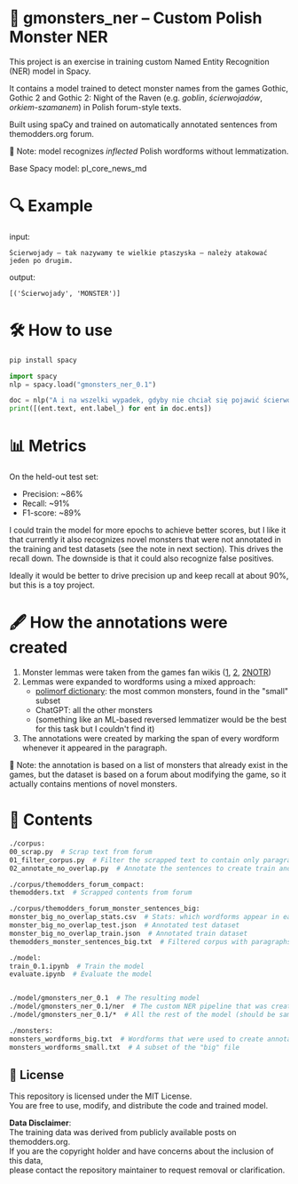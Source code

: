 # 🧌 gmonsters_ner – Custom Polish Monster NER

This project is an exercise in training custom Named Entity Recognition (NER) model in Spacy.

It contains a model trained to detect monster names from the games Gothic, Gothic 2 and Gothic 2: Night of the Raven (e.g. *goblin*, *ścierwojadów*, *orkiem-szamanem*) in Polish forum-style texts.

Built using spaCy and trained on automatically annotated sentences from themodders.org forum.

👀 Note: model recognizes *inflected* Polish wordforms without lemmatization.

Base Spacy model: pl_core_news_md

# 🔍 Example

input:
```
Ścierwojady – tak nazywamy te wielkie ptaszyska – należy atakować jeden po drugim.
```
output:
```
[('Ścierwojady', 'MONSTER')]
```

# 🛠 How to use

```bash
pip install spacy
```

```python
import spacy
nlp = spacy.load("gmonsters_ner_0.1")

doc = nlp("A i na wszelki wypadek, gdyby nie chciał się pojawić ścierwojad i ten ork podaję na nich kody:")
print([(ent.text, ent.label_) for ent in doc.ents])
```

# 📊 Metrics

On the held-out test set:
- Precision: ~86%
- Recall: ~91%
- F1-score: ~89%

I could train the model for more epochs to achieve better scores, but I like it that currently it also recognizes novel monsters that were not annotated in the training and test datasets (see the note in next section). This drives the recall down. The downside is that it could also recognize false positives.

Ideally it would be better to drive precision up and keep recall at about 90%, but this is a toy project.

# 🖋️ How the annotations were created

1. Monster lemmas were taken from the games fan wikis ([1](https://gothic.fandom.com/pl/wiki/Bestiariusz_w_Gothic), [2](https://gothic.fandom.com/pl/wiki/Bestiariusz_w_Gothic_II), [2NOTR](https://gothic.fandom.com/pl/wiki/Bestiariusz_w_Gothic_II:_Noc_Kruka))
2. Lemmas were expanded to wordforms using a mixed approach:
    - [polimorf dictionary](https://zil.ipipan.waw.pl/PoliMorf): the most common monsters, found in the "small" subset
    - ChatGPT: all the other monsters
    - (something like an ML-based reversed lemmatizer would be the best for this task but I couldn't find it)
3. The annotations were created by marking the span of every wordform whenever it appeared in the paragraph.

👀 Note: the annotation is based on a list of monsters that already exist in the games, but the dataset is based on a forum about modifying the game, so it actually contains mentions of novel monsters.

# 📂 Contents

```bash
./corpus:
00_scrap.py  # Scrap text from forum
01_filter_corpus.py  # Filter the scrapped text to contain only paragraphs mentioning monsters
02_annotate_no_overlap.py  # Annotate the sentences to create train and test datasets

./corpus/themodders_forum_compact:
themodders.txt  # Scrapped contents from forum

./corpus/themodders_forum_monster_sentences_big:
monster_big_no_overlap_stats.csv  # Stats: which wordforms appear in each dataset split
monster_big_no_overlap_test.json  # Annotated test dataset
monster_big_no_overlap_train.json  # Annotated train dataset
themodders_monster_sentences_big.txt  # Filtered corpus with paragraphs mentioning monsters

./model:
train_0.1.ipynb  # Train the model
evaluate.ipynb  # Evaluate the model


./model/gmonsters_ner_0.1  # The resulting model
./model/gmonsters_ner_0.1/ner  # The custom NER pipeline that was created
./model/gmonsters_ner_0.1/*  # All the rest of the model (should be same as Spacy pl_core_news_md)

./monsters:
monsters_wordforms_big.txt  # Wordforms that were used to create annotations
monsters_wordforms_small.txt  # A subset of the "big" file
```

## 📜 License

This repository is licensed under the MIT License.  
You are free to use, modify, and distribute the code and trained model.

**Data Disclaimer**:  
The training data was derived from publicly available posts on themodders.org.  
If you are the copyright holder and have concerns about the inclusion of this data,  
please contact the repository maintainer to request removal or clarification.